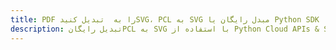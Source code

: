 ---title: PDF را به  تبدیل کنیدSVG، PCL به SVG مبدل رایگان یا Python SDKdescription: تبدیل رایگانPCL به SVG با استفاده از Python Cloud APIs & SDK همچنین اسناد PDF را در Cloud ایجاد، ویرایش و رندر کنید.---